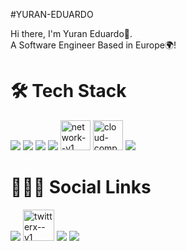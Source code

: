 #YURAN-EDUARDO

Hi there, I'm Yuran Eduardo👋.
<br>
A Software Engineer Based in Europe🌍!


<h1> 🛠 Tech Stack </h1>

<p>
  <img src="https://img.icons8.com/external-tal-revivo-color-tal-revivo/48/null/external-kotlin-a-cross-platform-statically-typed-general-purpose-programming-language-with-type-inference-logo-color-tal-revivo.png"/>   
  <img src="https://img.icons8.com/color/48/000000/java-coffee-cup-logo--v1.png"/>
   <img src="https://img.icons8.com/color/48/000000/mysql-logo.png"/>
  <img src="https://img.icons8.com/color/48/000000/git.png"/>
  <img width="48" height="48" src="https://img.icons8.com/ios/50/network--v1.png" alt="network--v1"/>
  <img width="48" height="48" src="https://img.icons8.com/ios/50/cloud-computing.png" alt="cloud-computing"/>
  <img src="https://img.icons8.com/ios-glyphs/60/000000/figma.png"/> 
</p>
<h1> 👨🏾‍💻 Social Links</h1>

<p>
    <a href="yuran415@gmail.com"><img src="https://img.icons8.com/color/48/000000/gmail-new.png"/></a>
   <!--- <a href="https://twitter.com/yuraned"><img src="https://img.icons8.com/color/48/000000/twitter--v1.png"/></a> -->
    <a href="https://twitter.com/yuraned"><img width="50" height="50" src="https://img.icons8.com/ios/50/twitterx--v1.png" alt="twitterx--v1"/></a>
    <a href="https://www.linkedin.com/in/yuran-eduardo-00902521a"><img src="https://img.icons8.com/color/48/000000/linkedin.png"/></a>
    <a href="https://snapto.link/yuraneduardo"><img src="https://img.icons8.com/external-flaticons-lineal-color-flat-icons/64/000000/external-projects-social-media-agency-flaticons-lineal-color-flat-icons.png"/></a>
</p>
